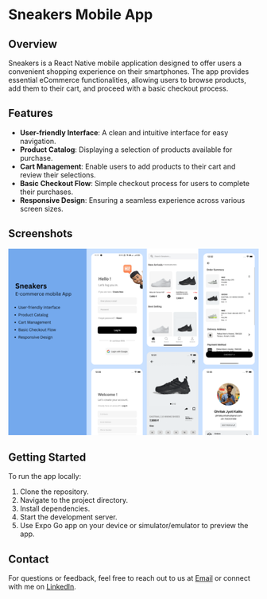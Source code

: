 # Sneakers Mobile App

## Overview

Sneakers is a React Native mobile application designed to offer users a convenient shopping experience on their smartphones. The app provides essential eCommerce functionalities, allowing users to browse products, add them to their cart, and proceed with a basic checkout process.

## Features

- **User-friendly Interface**: A clean and intuitive interface for easy navigation.
- **Product Catalog**: Displaying a selection of products available for purchase.
- **Cart Management**: Enable users to add products to their cart and review their selections.
- **Basic Checkout Flow**: Simple checkout process for users to complete their purchases.
- **Responsive Design**: Ensuring a seamless experience across various screen sizes.

## Screenshots

<img src="src/images/template/sneakers.png">

<!-- <p float='left'>
  <img style="padding: 20px" src="src/images/template/1.png" width="200">
  <img style="padding: 20px" src="src/images/template/2.png" width="200">
  <img style="padding: 20px" src="src/images/template/3.png" width="200">
  <img style="padding: 20px" src="src/images/template/4.png" width="200">
</p>
<p float='left'>
  <img style="padding: 20px" src="src/images/template/5.png" width="200">
  <img style="padding: 20px" src="src/images/template/6.png" width="200">
  <img style="padding: 20px" src="src/images/template/7.png" width="200">
  <img style="padding: 20px" src="src/images/template/8.png" width="200">
</p>
<p float='left'>
  <img style="padding: 20px" src="src/images/template/9.png" width="200">
</p> -->

## Getting Started

To run the app locally:

1. Clone the repository.
2. Navigate to the project directory.
3. Install dependencies.
4. Start the development server.
5. Use Expo Go app on your device or simulator/emulator to preview the app.

## Contact

For questions or feedback, feel free to reach out to us at [Email](mailto:ghritakjyotikalita@gmail.com) or connect with me on [LinkedIn](https://www.linkedin.com/in/ghritak-jyoti-kalita-a1915415a/).
